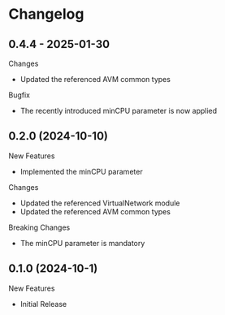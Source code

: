 # Changelog

## 0.4.4 - 2025-01-30

Changes

- Updated the referenced AVM common types

Bugfix

- The recently introduced minCPU parameter is now applied

## 0.2.0 (2024-10-10)

New Features

- Implemented the minCPU parameter

Changes

- Updated the referenced VirtualNetwork module
- Updated the referenced AVM common types

Breaking Changes

- The minCPU parameter is mandatory

## 0.1.0 (2024-10-1)

New Features

- Initial Release
